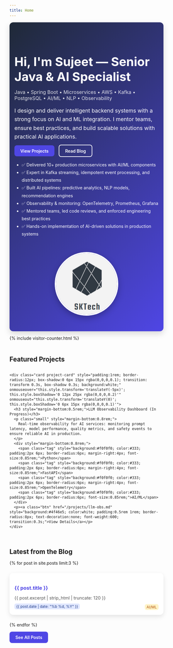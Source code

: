```yaml
---
title: Home
---
```


<!-- HERO SECTION -->
<section class="hero" style="display:flex; flex-wrap:wrap; align-items:center; gap:2rem; padding:3rem 1rem; background: linear-gradient(135deg, #1f2937, #4f46e5); color:white; border-radius:12px; box-shadow: 0 8px 20px rgba(0,0,0,0.15);">
  <div style="flex:1; min-width:300px;">
    <h1 style="font-size:2.5rem; margin-bottom:0.5rem;">Hi, I'm Sujeet — Senior Java & AI Specialist</h1>
    <p class="small" style="font-size:1rem; opacity:0.85; margin-bottom:1rem;">
      Java • Spring Boot • Microservices • AWS • Kafka • PostgreSQL • AI/ML • NLP • Observability
    </p>
    <p style="font-size:1.1rem; line-height:1.6; margin-bottom:1.5rem;">
      I design and deliver intelligent backend systems with a strong focus on AI and ML integration. I mentor teams, ensure best practices, and build scalable solutions with practical AI applications.
    </p>
    <p>
      <a class="btn" href="/projects" style="background:#4f46e5; color:white; padding:0.6rem 1.2rem; border-radius:8px; font-weight:600; text-decoration:none; margin-right:10px; transition:0.3s;">View Projects</a>
      <a class="btn ghost" href="/blog" style="background:transparent; border:2px solid white; color:white; padding:0.6rem 1.2rem; border-radius:8px; font-weight:600; text-decoration:none; transition:0.3s;">Read Blog</a>
    </p>
    <ul class="list-unstyled" style="margin-top:1.5rem; line-height:1.8;">
      <li>✅ Delivered 10+ production microservices with AI/ML components</li>
      <li>✅ Expert in Kafka streaming, idempotent event processing, and distributed systems</li>
      <li>✅ Built AI pipelines: predictive analytics, NLP models, recommendation engines</li>
      <li>✅ Observability & monitoring: OpenTelemetry, Prometheus, Grafana</li>
      <li>✅ Mentored teams, led code reviews, and enforced engineering best practices</li>
      <li>✅ Hands-on implementation of AI-driven solutions in production systems</li>
    </ul>
  </div>

  <div style="flex:1; min-width:250px; text-align:center;">
    <img class="avatar" src="/assets/images/avatar-placeholder.png" alt="Developer avatar" style="border-radius:50%; max-width:200px; border:4px solid white; box-shadow:0 8px 20px rgba(0,0,0,0.25); transition: transform 0.3s;" onmouseover="this.style.transform='scale(1.05)'" onmouseout="this.style.transform='scale(1)'">
  </div>
</section>

<!-- VISITOR COUNTER -->
{% include visitor-counter.html %}

<!-- FEATURED PROJECTS -->
<div class="card" style="margin-top:3rem;">
  <h2 style="margin-bottom:1rem;">Featured Projects</h2>
  <div class="grid cards" style="display:grid; grid-template-columns:repeat(auto-fit, minmax(300px, 1fr)); gap:1.5rem;">

    <div class="card project-card" style="padding:1rem; border-radius:12px; box-shadow:0 6px 15px rgba(0,0,0,0.1); transition: transform 0.3s, box-shadow 0.3s; background:white;" onmouseover="this.style.transform='translateY(-5px)'; this.style.boxShadow='0 12px 25px rgba(0,0,0,0.2)'" onmouseout="this.style.transform='translateY(0)'; this.style.boxShadow='0 6px 15px rgba(0,0,0,0.1)'">
      <h3 style="margin-bottom:0.5rem;">LLM Observability Dashboard (In Progress)</h3>
      <p class="small" style="margin-bottom:0.8rem;">
        Real-time observability for AI services: monitoring prompt latency, model performance, quality metrics, and safety events to ensure reliable AI in production.
      </p>
      <div style="margin-bottom:0.8rem;">
        <span class="tag" style="background:#f0f0f0; color:#333; padding:2px 6px; border-radius:6px; margin-right:4px; font-size:0.85rem;">Python</span>
        <span class="tag" style="background:#f0f0f0; color:#333; padding:2px 6px; border-radius:6px; margin-right:4px; font-size:0.85rem;">FastAPI</span>
        <span class="tag" style="background:#f0f0f0; color:#333; padding:2px 6px; border-radius:6px; margin-right:4px; font-size:0.85rem;">OpenTelemetry</span>
        <span class="tag" style="background:#f0f0f0; color:#333; padding:2px 6px; border-radius:6px; font-size:0.85rem;">AI/ML</span>
      </div>
      <p><a class="btn" href="/projects/llm-obs.md" style="background:#4f46e5; color:white; padding:0.5rem 1rem; border-radius:8px; text-decoration:none; font-weight:600; transition:0.3s;">View Details</a></p>
    </div>

  </div>
</div>

<!-- LATEST BLOG POSTS -->
<div class="card" style="margin-top:3rem;">
  <h2 style="margin-bottom:1rem;">Latest from the Blog</h2>
  <div class="grid cards" style="display:grid; grid-template-columns:repeat(auto-fit, minmax(280px, 1fr)); gap:1.5rem;">
    {% for post in site.posts limit:3 %}
    <div class="post-card" style="padding:1rem; border-radius:12px; box-shadow:0 6px 15px rgba(0,0,0,0.1); background:white; transition: transform 0.3s, box-shadow 0.3s;"
         onmouseover="this.style.transform='translateY(-5px)'; this.style.boxShadow='0 12px 25px rgba(0,0,0,0.2)';"
         onmouseout="this.style.transform='translateY(0)'; this.style.boxShadow='0 6px 15px rgba(0,0,0,0.1)';">
      <h3 style="margin-bottom:0.5rem;"><a href="{{ post.url }}" style="color:#4f46e5; text-decoration:none; transition: color 0.3s;" onmouseover="this.style.color='#6d28d9'" onmouseout="this.style.color='#4f46e5'">{{ post.title }}</a></h3>
      <p class="small" style="color:#555; font-size:0.9rem; margin-bottom:0.5rem;">
        {{ post.excerpt | strip_html | truncate: 120 }}
      </p>
      <div style="display:flex; justify-content:space-between; align-items:center; flex-wrap:wrap;">
        <span class="badge" style="background:#e0e7ff; color:#1e3a8a; font-size:0.75rem; padding:2px 6px; border-radius:6px;">{{ post.date | date: "%b %d, %Y" }}</span>
        <span class="tag" style="background:#fef3c7; color:#b45309; font-size:0.75rem; padding:2px 6px; border-radius:6px; margin-top:4px;">AI/ML</span>
      </div>
    </div>
    {% endfor %}
  </div>
  <p style="margin-top:1.5rem;"><a class="btn" href="/blog" style="background:#4f46e5; color:white; padding:0.6rem 1.2rem; border-radius:8px; font-weight:600; text-decoration:none; transition:0.3s;">See All Posts</a></p>
</div>
